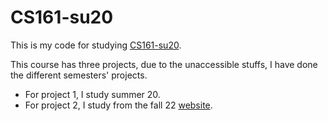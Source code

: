 # CS161-su20

This is my code for studying [CS161-su20](https://su20.cs161.org/).

This course has three projects, due to the unaccessible stuffs, I have done
the different semesters' projects.

+ For project 1, I study summer 20.
+ For project 2, I study from the fall 22 [website](https://fa22.cs161.org/proj2/).
